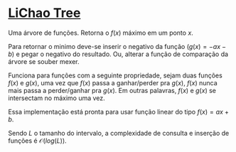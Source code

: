 # [LiChao Tree](lichao_tree.cpp)

Uma árvore de funções. Retorna o $f(x)$ máximo em um ponto $x$.

Para retornar o minimo deve-se inserir o negativo da função ($g(x) = -ax - b$) e pegar o negativo do resultado. Ou, alterar a função de comparação da árvore se souber mexer.

Funciona para funções com a seguinte propriedade, sejam duas funções $f(x)$ e $g(x)$, uma vez que $f(x)$ passa a ganhar/perder pra $g(x)$, $f(x)$ nunca mais passa a perder/ganhar pra $g(x)$. Em outras palavras, $f(x)$ e $g(x)$ se intersectam no máximo uma vez.

Essa implementação está pronta para usar função linear do tipo $f(x) = ax + b$.

Sendo $L$ o tamanho do intervalo, a complexidade de consulta e inserção de funções é $\mathcal{O}(log(L))$.